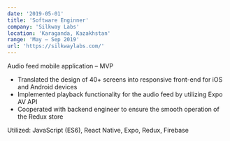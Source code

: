 ```yaml
---
date: '2019-05-01'
title: 'Software Enginner'
company: 'Silkway Labs'
location: 'Karaganda, Kazakhstan'
range: 'May – Sep 2019'
url: 'https://silkwaylabs.com/'
---
```


Audio feed mobile application – MVP

- Translated the design of 40+ screens into responsive front-end for iOS and Android devices
- Implemented playback functionality for the audio feed by utilizing Expo AV API
- Cooperated with backend engineer to ensure the smooth operation of the Redux store

Utilized: JavaScript (ES6), React Native, Expo, Redux, Firebase

